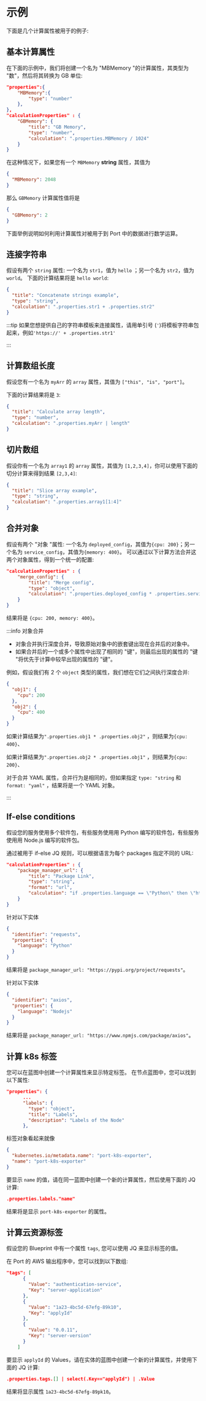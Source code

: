 # 示例

下面是几个计算属性被用于的例子: 

## 基本计算属性

在下面的示例中，我们将创建一个名为 "MBMemory "的计算属性，其类型为 "数"，然后将其转换为 GB 单位: 

```json showLineNumbers
"properties":{
    "MBMemory":{
        "type": "number"
    },
},
"calculationProperties" : {
    "GBMemory": {
        "title": "GB Memory",
        "type": "number",
        "calculation": ".properties.MBMemory / 1024"
    }
}
```

在这种情况下，如果您有一个 `MBMemory` **string** 属性，其值为

```json showLineNumbers
{
  "MBMemory": 2048
}
```

那么 `GBMemory` 计算属性值将是

```json showLineNumbers
{
  "GBMemory": 2
}
```

下面举例说明如何利用计算属性对被用于到 Port 中的数据进行数学运算。

## 连接字符串

假设有两个 `string` 属性: 一个名为 `str1`，值为 `hello` ；另一个名为 `str2`，值为 `world`。 下面的计算结果将是 `hello world`: 

```json showLineNumbers
{
  "title": "Concatenate strings example",
  "type": "string",
  "calculation": ".properties.str1 + .properties.str2"
}
```

:::tip 如果您想提供自己的字符串模板来连接属性，请用单引号 (`'`)将模板字符串包起来，例如`'https://' + .properties.str1'`

:::

## 计算数组长度

假设您有一个名为 `myArr` 的 `array` 属性，其值为 `["this", "is", "port"]`。

下面的计算结果将是 `3`: 

```json showLineNumbers
{
  "title": "Calculate array length",
  "type": "number",
  "calculation": ".properties.myArr | length"
}
```

## 切片数组

假设你有一个名为 `array1` 的 `array` 属性，其值为 `[1,2,3,4]`，你可以使用下面的切分计算来得到结果 `[2,3,4]`: 

```json showLineNumbers
{
  "title": "Slice array example",
  "type": "string",
  "calculation": ".properties.array1[1:4]"
}
```

## 合并对象

假设有两个 "对象 "属性: 一个名为 `deployed_config`，其值为`{cpu: 200}`；另一个名为 `service_config`，其值为`{memory: 400}`。 可以通过以下计算方法合并这两个对象属性，得到一个统一的配置: 

```json showLineNumbers
"calculationProperties" : {
    "merge_config": {
        "title": "Merge config",
        "type": "object",
        "calculation": ".properties.deployed_config * .properties.service_config",
    }
}
```

结果将是 `{cpu: 200, memory: 400}`。

:::info  对象合并

* 对象合并执行深度合并，导致原始对象中的嵌套键出现在合并后的对象中。
* 如果合并后的一个或多个属性中出现了相同的 "键"，则最后出现的属性的 "键 "将优先于计算中较早出现的属性的 "键"。

例如，假设我们有 2 个 `object` 类型的属性，我们想在它们之间执行深度合并: 

```json showLineNumbers
{
  "obj1": {
    "cpu": 200
  },
  "obj2": {
    "cpu": 400
  }
}
```

如果计算结果为`".properties.obj1 * .properties.obj2"` ，则结果为`{cpu: 400}`、

如果计算结果为`".properties.obj2 * .properties.obj1"` ，则结果为`{cpu: 200}`、

对于合并 YAML 属性，合并行为是相同的，但如果指定 `type: "string` 和 `format: "yaml"` ，结果将是一个 YAML 对象。

:::

## If-else conditions

假设您的服务使用多个软件包，有些服务使用用 Python 编写的软件包，有些服务使用用 Node.js 编写的软件包。

通过被用于 if-else JQ 规则，可以根据语言为每个 packages 指定不同的 URL: 

```json showLineNumbers
"calculationProperties" : {
    "package_manager_url": {
        "title": "Package Link",
        "type": "string",
        "format": "url",
        "calculation": "if .properties.language == \"Python\" then \"https://pypi.org/project/\" + .identifier else \"https://www.npmjs.com/package/\" + .identifier end",
    }
}
```

针对以下实体

```json showLineNumbers
{
  "identifier": "requests",
  "properties": {
    "language": "Python"
  }
}
```

结果将是 `package_manager_url: "https://pypi.org/project/requests"`。

针对以下实体

```json showLineNumbers
{
  "identifier": "axios",
  "properties": {
    "language": "Nodejs"
  }
}
```

结果将是 `package_manager_url: "https://www.npmjs.com/package/axios"`。

## 计算 k8s 标签

您可以在蓝图中创建一个计算属性来显示特定标签。 在节点蓝图中，您可以找到以下属性: 

```json
"properties": {
      ...
      "labels": {
        "type": "object",
        "title": "Labels",
        "description": "Labels of the Node"
      },
```

标签对象看起来就像

```json
{
  "kubernetes.io/metadata.name": "port-k8s-exporter",
  "name": "port-k8s-exporter"
}
```

要显示 `name` 的值，请在同一蓝图中创建一个新的计算属性，然后使用下面的 JQ 计算: 

```json
.properties.labels."name"
```

结果将是显示 `port-k8s-exporter` 的属性。

## 计算云资源标签

假设您的 Blueprint 中有一个属性 `tags`, 您可以使用 JQ 来显示标签的值。

在 Port 的 AWS 输出程序中，您可以找到以下数组: 

```json
"tags": [
      {
        "Value": "authentication-service",
        "Key": "server-application"
      },
      {
        "Value": "1a23-4bc5d-67efg-89k10",
        "Key": "applyId"
      },
      {
        "Value": "0.0.11",
        "Key": "server-version"
      }
    ]
```

要显示 `applyId` 的 Values，请在实体的蓝图中创建一个新的计算属性，并使用下面的 JQ 计算: 

```json
.properties.tags.[] | select(.Key=="applyId") | .Value
```

结果将显示属性 `1a23-4bc5d-67efg-89pk10`。
